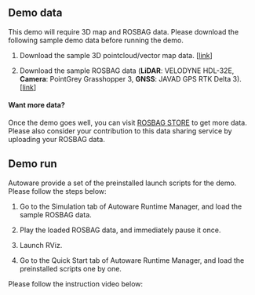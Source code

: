 ## Demo data

This demo will require 3D map and ROSBAG data. Please download the following sample demo data before running the demo.

1. Download the sample 3D pointcloud/vector map data. [[link](http://db3.ertl.jp/autoware/sample_data/sample_moriyama_data.tar.gz)]

1. Download the sample ROSBAG data (**LiDAR**: VELODYNE HDL-32E, **Camera**: PointGrey Grasshopper 3, **GNSS**: JAVAD GPS RTK Delta 3).  [[link](http://db3.ertl.jp/autoware/sample_data/sample_moriyama_150324.tar.gz)]

#### Want more data?

Once the demo goes well, you can visit [ROSBAG STORE](https://rosbag.tier4.jp) to get more data. Please also consider your contribution to this data sharing service by uploading your ROSBAG data.

## Demo run

Autoware provide a set of the preinstalled launch scripts for the demo. Please follow the steps below:

1. Go to the Simulation tab of Autoware Runtime Manager, and load the sample ROSBAG data.

1. Play the loaded ROSBAG data, and immediately pause it once.

1. Launch RViz.

1. Go to the Quick Start tab of Autoware Runtime Manager, and load the preinstalled scripts one by one.

Please follow the instruction video below:
